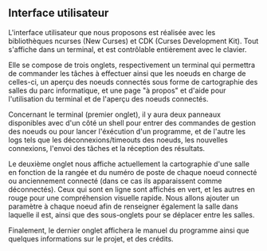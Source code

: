 Interface utilisateur
---------------------

L'interface utilisateur que nous proposons est réalisée avec les bibliothèques
ncurses (New Curses) et CDK (Curses Development Kit). Tout s'affiche dans un
terminal, et est contrôlable entièrement avec le clavier.

Elle se compose de trois onglets, respectivement un terminal qui permettra de
commander les tâches à effectuer ainsi que les noeuds en charge de celles-ci,
un aperçu des noeuds connectés sous forme de cartographie des salles du parc
informatique, et une page "à propos" et d'aide pour l'utilisation du terminal
et de l'aperçu des noeuds connectés.

Concernant le terminal (premier onglet), il y aura deux panneaux disponibles
avec d'un côté un shell pour entrer des commandes de gestion des noeuds ou pour
lancer l'éxécution d'un programme, et de l'autre les logs tels que les
déconnexions/timeouts des noeuds, les nouvelles connexions, l'envoi des tâches
et la réception des résultats.

Le deuxième onglet nous affiche actuellement la cartographie d'une salle en
fonction de la rangée et du numéro de poste de chaque noeud connecté ou
anciennement connecté (dans ce cas ils apparaissent comme déconnectés). Ceux
qui sont en ligne sont affichés en vert, et les autres en rouge pour une
compréhension visuelle rapide. Nous allons ajouter un paramètre à chaque noeud
afin de renseigner également la salle dans laquelle il est, ainsi que des
sous-onglets pour se déplacer entre les salles.

Finalement, le dernier onglet affichera le manuel du programme ainsi que
quelques informations sur le projet, et des crédits.
